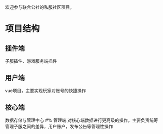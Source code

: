 欢迎参与联合公社的私服社区项目。


# 项目结构
## 插件端
 子服插件、游戏服务端插件
## 用户端
 vue项目，主要实现玩家对账号的快捷操作
## 核心端
 数据存储与管理中心
#% 管理端
 对核心端数据进行更高级的操作，主要负责统筹管理子服之间的差异，用户账户，发布公告等管理性操作